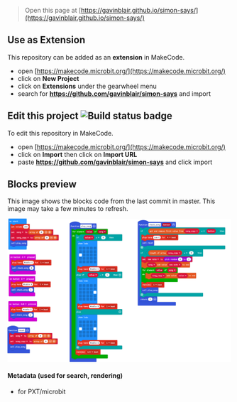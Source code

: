 
> Open this page at [https://gavinblair.github.io/simon-says/](https://gavinblair.github.io/simon-says/)

## Use as Extension

This repository can be added as an **extension** in MakeCode.

* open [https://makecode.microbit.org/](https://makecode.microbit.org/)
* click on **New Project**
* click on **Extensions** under the gearwheel menu
* search for **https://github.com/gavinblair/simon-says** and import

## Edit this project ![Build status badge](https://github.com/gavinblair/simon-says/workflows/MakeCode/badge.svg)

To edit this repository in MakeCode.

* open [https://makecode.microbit.org/](https://makecode.microbit.org/)
* click on **Import** then click on **Import URL**
* paste **https://github.com/gavinblair/simon-says** and click import

## Blocks preview

This image shows the blocks code from the last commit in master.
This image may take a few minutes to refresh.

![A rendered view of the blocks](https://github.com/gavinblair/simon-says/raw/master/.github/makecode/blocks.png)

#### Metadata (used for search, rendering)

* for PXT/microbit
<script src="https://makecode.com/gh-pages-embed.js"></script><script>makeCodeRender("{{ site.makecode.home_url }}", "{{ site.github.owner_name }}/{{ site.github.repository_name }}");</script>

